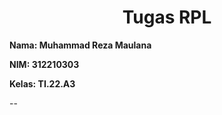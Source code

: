 <h1 align="center"><b>Tugas RPL</b></h1> 

**Nama: Muhammad Reza Maulana**

**NIM: 312210303**

**Kelas: TI.22.A3**

--
